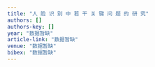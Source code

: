 ```yaml
---
title: "人 脸 识 别 中 若 干 关 键 问 题 的 研 究"
authors: []
authors-key: []
year: "数据暂缺"
article-link: "数据暂缺"
venue: "数据暂缺"
bibex: "数据暂缺"
---
```

